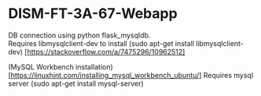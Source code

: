 # DISM-FT-3A-67-Webapp


DB connection using python flask_mysqldb.</br>
Requires libmysqlclient-dev to install (sudo apt-get install libmysqlclient-dev)
[https://stackoverflow.com/a/7475296/10962512]

(MySQL Workbench installation)[https://linuxhint.com/installing_mysql_workbench_ubuntu/]
Requires mysql server (sudo apt-get install mysql-server)
